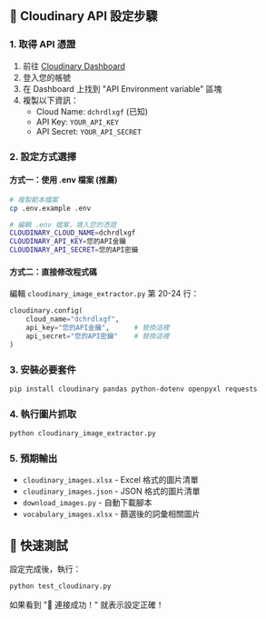 ## 🔧 Cloudinary API 設定步驟

### 1. 取得 API 憑證
1. 前往 [Cloudinary Dashboard](https://cloudinary.com/console)
2. 登入您的帳號
3. 在 Dashboard 上找到 "API Environment variable" 區塊
4. 複製以下資訊：
   - Cloud Name: `dchrdlxgf` (已知)
   - API Key: `YOUR_API_KEY`
   - API Secret: `YOUR_API_SECRET`

### 2. 設定方式選擇

#### 方式一：使用 .env 檔案 (推薦)
```bash
# 複製範本檔案
cp .env.example .env

# 編輯 .env 檔案，填入您的憑證
CLOUDINARY_CLOUD_NAME=dchrdlxgf
CLOUDINARY_API_KEY=您的API金鑰
CLOUDINARY_API_SECRET=您的API密鑰
```

#### 方式二：直接修改程式碼
編輯 `cloudinary_image_extractor.py` 第 20-24 行：
```python
cloudinary.config(
    cloud_name="dchrdlxgf",
    api_key="您的API金鑰",      # 替換這裡
    api_secret="您的API密鑰"    # 替換這裡
)
```

### 3. 安裝必要套件
```bash
pip install cloudinary pandas python-dotenv openpyxl requests
```

### 4. 執行圖片抓取
```bash
python cloudinary_image_extractor.py
```

### 5. 預期輸出
- `cloudinary_images.xlsx` - Excel 格式的圖片清單
- `cloudinary_images.json` - JSON 格式的圖片清單
- `download_images.py` - 自動下載腳本
- `vocabulary_images.xlsx` - 篩選後的詞彙相關圖片

## 🎯 快速測試
設定完成後，執行：
```bash
python test_cloudinary.py
```
如果看到 "🎉 連接成功！" 就表示設定正確！
